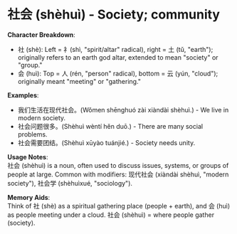 # **社会 (shèhuì) - Society; community**

**Character Breakdown**:  
- 社 (shè): Left = 礻(shì, "spirit/altar" radical), right = 土 (tǔ, "earth"); originally refers to an earth god altar, extended to mean "society" or "group."  
- 会 (huì): Top = 人 (rén, "person" radical), bottom = 云 (yún, "cloud"); originally meant "meeting" or "gathering."

**Examples**:  
- 我们生活在现代社会。(Wǒmen shēnghuó zài xiàndài shèhuì.) - We live in modern society.  
- 社会问题很多。(Shèhuì wèntí hěn duō.) - There are many social problems.  
- 社会需要团结。(Shèhuì xūyào tuánjié.) - Society needs unity.

**Usage Notes**:  
社会 (shèhuì) is a noun, often used to discuss issues, systems, or groups of people at large. Common with modifiers: 现代社会 (xiàndài shèhuì, "modern society"), 社会学 (shèhuìxué, "sociology").

**Memory Aids**:  
Think of 社 (shè) as a spiritual gathering place (people + earth), and 会 (huì) as people meeting under a cloud. 社会 (shèhuì) = where people gather (society).